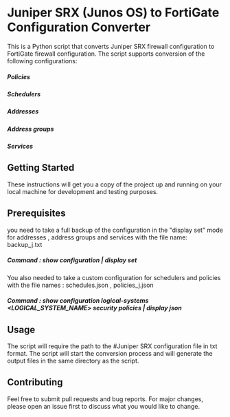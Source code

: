 # Juniper SRX (Junos OS) to FortiGate Configuration Converter

This is a Python script that converts Juniper SRX firewall configuration to FortiGate firewall configuration. The script supports conversion of the following configurations:
##### Policies
##### Schedulers
##### Addresses
##### Address groups
##### Services


## Getting Started

These instructions will get you a copy of the project up and running on your local machine for development and testing purposes.

## Prerequisites

you need to take a full backup of the configuration in the "display set" mode for addresses , address groups and services with the file name: backup_j.txt
##### Command : show configuration | display set

You also needed to take a custom configuration for schedulers and policies with the file names : schedules.json , policies_j.json

##### Command : show configuration logical-systems <LOGICAL_SYSTEM_NAME> security policies | display json


## Usage

The script will require the path to the #Juniper SRX configuration file in txt format.
The script will start the conversion process and will generate the output files in the same directory as the script.

## Contributing

Feel free to submit pull requests and bug reports. For major changes, please open an issue first to discuss what you would like to change.

